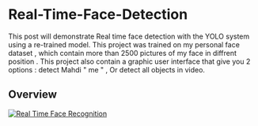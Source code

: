 # Real-Time-Face-Detection
This post will demonstrate Real time face detection with the YOLO system using a re-trained model. This project was trained on my personal face dataset , which contain more than 2500 pictures of my face in diffrent position . This project also contain a graphic user interface that give you 2 options : detect Mahdi " me " , Or detect all objects in video.
## Overview
[![Real Time Face Recognition](http://img.youtube.com/vi/UFYbAV8svr8/0.jpg)](http://www.youtube.com/watch?v=UFYbAV8svr8 "Real Time Face Recognition")

